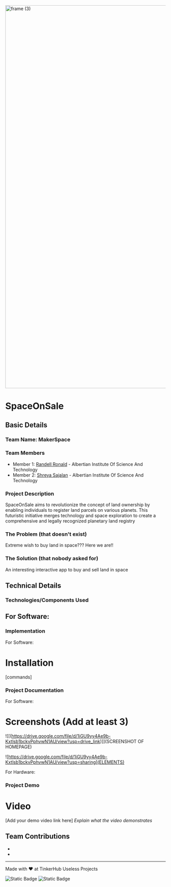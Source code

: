 <img width="3188" height="1202" alt="frame (3)" src="https://github.com/user-attachments/assets/517ad8e9-ad22-457d-9538-a9e62d137cd7" />

# SpaceOnSale


## Basic Details
### Team Name: MakerSpace


### Team Members
- Member 1: [Randell Ronald] - Albertian Institute Of Science And Technology
- Member 2: [Shreya Sajalan] - Albertian Institute Of Science And Technology

### Project Description
SpaceOnSale aims to revolutionize the concept of land ownership by enabling individuals to register land parcels on various planets. This futuristic initiative merges technology and space exploration to create a comprehensive and legally recognized planetary land registry

### The Problem (that doesn't exist)
Extreme wish to buy land in space??? Here we are!!

### The Solution (that nobody asked for)
An interesting interactive app to buy and sell land in space

## Technical Details
### Technologies/Components Used
For Software:
- 


### Implementation
For Software:
# Installation
[commands]


### Project Documentation
For Software:

# Screenshots (Add at least 3)
![[(https://drive.google.com/file/d/1iGU9yy4Ae9b-Kxtlsb1bckvPphvwN1AU/view?usp=drive_link)]](SCREENSHOT OF HOMEPAGE)


![https://drive.google.com/file/d/1iGU9yy4Ae9b-Kxtlsb1bckvPphvwN1AU/view?usp=sharing](ELEMENTS)



For Hardware:


### Project Demo
# Video
[Add your demo video link here]
*Explain what the video demonstrates*


## Team Contributions
- [Randell Ronald]: [Flask,tailwind]
- [Shreya Sajalan]: [Html,js]


---

Made with ❤️ at TinkerHub Useless Projects 

![Static Badge](https://img.shields.io/badge/TinkerHub-24?color=%23000000&link=https%3A%2F%2Fwww.tinkerhub.org%2F)
![Static Badge](https://img.shields.io/badge/UselessProjects--25-25?link=https%3A%2F%2Fwww.tinkerhub.org%2Fevents%2FQ2Q1TQKX6Q%2FUseless%2520Projects)



